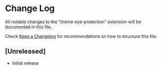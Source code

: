 # Change Log

All notable changes to the "theme-eye-protection" extension will be documented in this file.

Check [Keep a Changelog](http://keepachangelog.com/) for recommendations on how to structure this file.

## [Unreleased]

- Initial release
